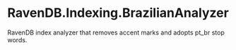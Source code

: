# RavenDB.Indexing.BrazilianAnalyzer

RavenDB index analyzer that removes accent marks and adopts pt_br stop words.
